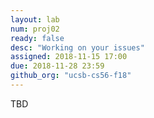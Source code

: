 ```yaml
---
layout: lab
num: proj02
ready: false
desc: "Working on your issues"
assigned: 2018-11-15 17:00
due: 2018-11-28 23:59
github_org: "ucsb-cs56-f18"
---
```


TBD
